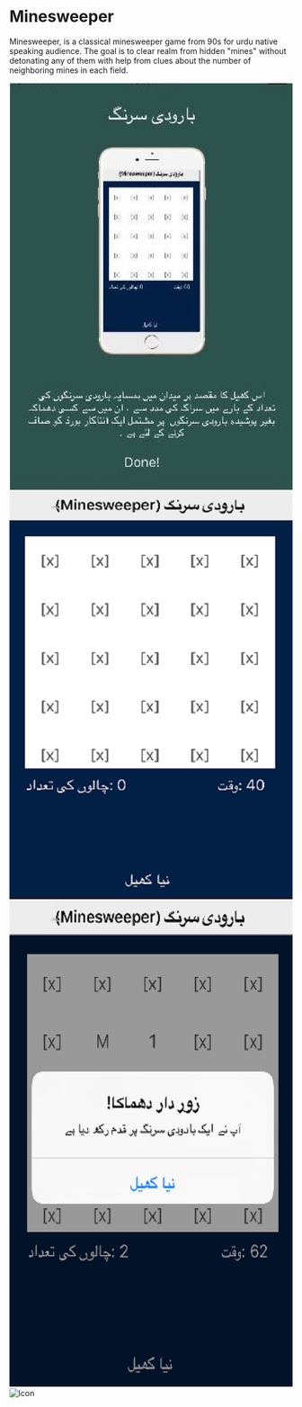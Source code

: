 # Minesweeper
Minesweeper, is a classical minesweeper game from 90s for urdu native speaking audience. The goal is to clear realm from hidden "mines" without detonating any of them with help from clues about the number of neighboring mines in each field.

![Screenshot 1](https://github.com/shahshawaiz/minesweeper-ios/blob/master/images/screen1.png)
![Screenshot 2](https://github.com/shahshawaiz/minesweeper-ios/blob/master/images/screen2.png)
![Screenshot 3](https://github.com/shahshawaiz/minesweeper-ios/blob/master/images/screen3.png)
![Icon](https://github.com/shahshawaiz/minesweeper-ios/blob/master/icon.png)